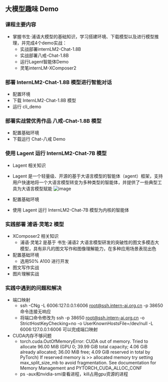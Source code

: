 ## 大模型趣味 Demo

### 课程主要内容
- 掌握书生·浦语大模型的基础知识，学习搭建环境、下载模型以及进行模型推理，并完成4个demo实战：
  - 实战部署internLM2-Chat-1.8B
  - 实战部署八戒-Chat-1.8B
  - 运行Lagent智能体Demo
  - 灵笔internLM-XComposer2
 
### 部署 InternLM2-Chat-1.8B 模型进行智能对话
- 配置环境
- 下载 InternLM2-Chat-1.8B 模型
- 运行 cli_demo

### 部署实战营优秀作品 八戒-Chat-1.8B 模型
- 配置基础环境
- 下载运行 Chat-八戒 Demo

### 使用 Lagent 运行 InternLM2-Chat-7B 模型
-  Lagent 相关知识
  - Lagent 是一个轻量级、开源的基于大语言模型的智能体（agent）框架，支持用户快速地将一个大语言模型转变为多种类型的智能体，并提供了一些典型工具为大语言模型赋能
    ![image](https://github.com/tangyanlin/llm_notes/assets/2775580/a130084f-4aa0-4a56-99bf-4e2d218b17c6)

- 配置基础环境
- 使用 Lagent 运行 InternLM2-Chat-7B 模型为内核的智能体

### 实践部署 浦语·灵笔2 模型
- XComposer2 相关知识
  - 浦语·灵笔2 是基于 书生·浦语2 大语言模型研发的突破性的图文多模态大模型，具有非凡的图文写作和图像理解能力，在多种应用场景表现出色
- 配置基础环境
  - 选用50% A100 进行开发
- 图文写作实战
- 图片理解实战

### 实践中遇到的问题和解决
- 端口映射
  - ssh -CNg -L 6006:127.0.0.1:6006 root@ssh.intern-ai.org.cn -p 38650 命令连接无响应
  - 将端口命令修改为 ssh -p 38650 root@ssh.intern-ai.org.cn -o StrictHostKeyChecking=no -o UserKnownHostsFile=/dev/null -L 6006:127.0.0.1:6006 可以完成端口映射
- CUDA内存不够问题
  - torch.cuda.OutOfMemoryError: CUDA out of memory. Tried to allocate 96.00 MiB (GPU 0; 39.99 GiB total capacity; 4.06 GiB already allocated; 36.00 MiB free; 4.09 GiB reserved in total by PyTorch) If reserved memory is >> allocated memory try setting max_split_size_mb to avoid fragmentation.  See documentation for Memory Management and PYTORCH_CUDA_ALLOC_CONF
  - ps -aux和nvidia-smi查看进程，kill占用gpu资源的进程
